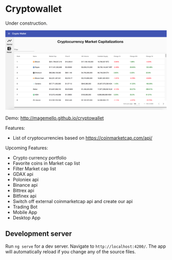 # Cryptowallet

Under construction.

![alt text](/images/main.png)

Demo:
http://magemello.github.io/cryptowallet

Features:
- List of cryptocurrencies based on https://coinmarketcap.com/api/

Upcoming Features:
- Crypto currency portfolio
- Favorite coins in Market cap list
- Filter Market cap list
- GDAX api
- Poloniex api
- Binance api
- Bittrex api
- Bitfinex api
- Switch off external coinmarketcap api and create our api
- Trading Bot 
- Mobile App
- Desktop App

## Development server

Run `ng serve` for a dev server. Navigate to `http://localhost:4200/`. The app will automatically reload if you change any of the source files.

